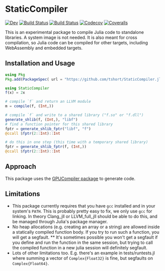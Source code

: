 # StaticCompiler

[![Dev](https://img.shields.io/badge/docs-dev-blue.svg)](https://tshort.github.io/StaticCompiler.jl/dev)
[![Build Status](https://travis-ci.com/tshort/StaticCompiler.jl.svg?branch=master)](https://travis-ci.com/tshort/StaticCompiler.jl)
[![Build Status](https://ci.appveyor.com/api/projects/status/github/tshort/StaticCompiler.jl?svg=true)](https://ci.appveyor.com/project/tshort/StaticCompiler-jl)
[![Codecov](https://codecov.io/gh/tshort/StaticCompiler.jl/branch/master/graph/badge.svg)](https://codecov.io/gh/tshort/StaticCompiler.jl)
[![Coveralls](https://coveralls.io/repos/github/tshort/StaticCompiler.jl/badge.svg?branch=master)](https://coveralls.io/github/tshort/StaticCompiler.jl?branch=master)

This is an experimental package to compile Julia code to standalone libraries. A system image is not needed. It is also meant for cross compilation, so Julia code can be compiled for other targets, including WebAssembly and embedded targets.

## Installation and Usage

```julia
using Pkg
Pkg.add(PackageSpec( url = "https://github.com/tshort/StaticCompiler.jl", rev = "master"))
```

```julia
using StaticCompiler
f(x) = 2x

# compile `f` and return an LLVM module
m = compile(f, (Int,))

# compile `f` and write to a shared library ("f.so" or "f.dll")
generate_shlib(f, (Int,), "libf")
# find a function pointer for this shared library 
fptr = generate_shlib_fptr("libf", "f")
@ccall $fptr(2::Int)::Int 

# do this in one step (this time with a temporary shared library)
fptr = generate_shlib_fptr(f, (Int,))
@ccall $fptr(2::Int)::Int 
```

## Approach

This package uses the [GPUCompiler package](https://github.com/JuliaGPU/GPUCompiler.jl) to generate code.

## Limitations 

* This package currently requires that you have `gcc` installed and in your system's `PATH`. This is probably pretty easy to fix, we only use `gcc` for linking. In theory Clang_jll or LLVM_full_jll should be able to do this, and be managed through Julia's package manager. 
* No heap allocations (e.g. creating an array or a string) are allowed inside a statically compiled function body. If you try to run such a function, you will get a segfault.
**  It's sometimes possible you won't get a segfault if you define and run the function in the same session, but trying to call the compiled function in a new julia session will definitely segfault. 
* Lots of other limitations too. E.g. there's an example in tests/runtests.jl where summing a vector of `Complex{Float32}` is fine, but segfaults on `Complex{Float64}`.

